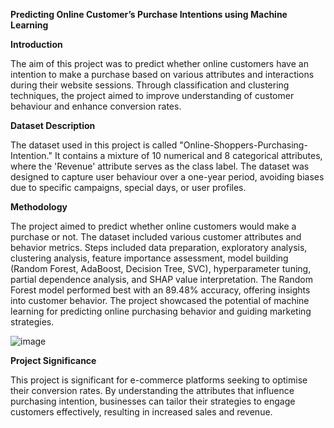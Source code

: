 **Predicting Online Customer’s Purchase Intentions using Machine Learning**

**Introduction**

The aim of this project was to predict whether online customers have an intention to make a purchase based on various attributes and interactions during their website sessions. Through classification and clustering techniques, the project aimed to improve understanding of customer behaviour and enhance conversion rates.

**Dataset Description**

The dataset used in this project is called "Online-Shoppers-Purchasing-Intention." It contains a mixture of 10 numerical and 8 categorical attributes, where the 'Revenue' attribute serves as the class label. The dataset was designed to capture user behaviour over a one-year period, avoiding biases due to specific campaigns, special days, or user profiles.

**Methodology**

The project aimed to predict whether online customers would make a purchase or not. The dataset included various customer attributes and behavior metrics. Steps included data preparation, exploratory analysis, clustering analysis, feature importance assessment, model building (Random Forest, AdaBoost, Decision Tree, SVC), hyperparameter tuning, partial dependence analysis, and SHAP value interpretation. The Random Forest model performed best with an 89.48% accuracy, offering insights into customer behavior. The project showcased the potential of machine learning for predicting online purchasing behavior and guiding marketing strategies.

![image](https://github.com/DivZyzz/Predicting-Online-Customer-s-Purchase-Intentions/assets/136096930/17713ff4-2b9c-4a29-b3f8-95ff774b927b)

**Project Significance**

This project is significant for e-commerce platforms seeking to optimise their conversion rates. By understanding the attributes that influence purchasing intention, businesses can tailor their strategies to engage customers effectively, resulting in increased sales and revenue.
